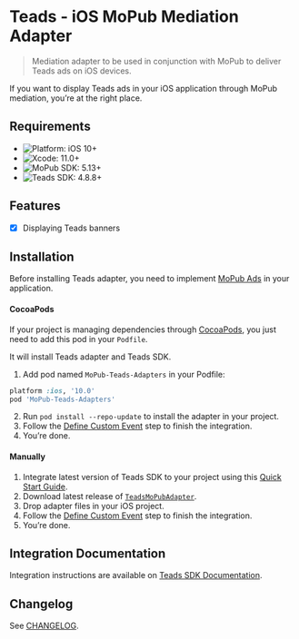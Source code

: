 # Teads - iOS MoPub Mediation Adapter
> Mediation adapter to be used in conjunction with MoPub to deliver Teads ads on iOS devices.

If you want to display Teads ads in your iOS application through MoPub mediation, you’re at the right place.

## Requirements

- ![Platform: iOS 10+](https://img.shields.io/badge/Platform-iOS%2010%2B-blue.svg?style=flat)
- ![Xcode: 11.0+](https://img.shields.io/badge/Xcode-11.0+-blue.svg?style=flat)
- ![MoPub SDK: 5.13+](https://img.shields.io/badge/MoPub%20SDK-5.13+-blue.svg?style=flat)
- ![Teads SDK: 4.8.8+](https://img.shields.io/badge/Teads%20SDK-4.8.8+-blue.svg?style=flat)

## Features

- [x] Displaying Teads banners

## Installation

Before installing Teads adapter, you need to implement [MoPub Ads](https://developers.mopub.com/docs/ios/) in your application.

#### CocoaPods

If your project is managing dependencies through [CocoaPods](https://cocoapods.org/), you just need to add this pod in your `Podfile`.

It will install Teads adapter and Teads SDK.

1. Add pod named `MoPub-Teads-Adapters` in your Podfile:

```ruby
platform :ios, '10.0'
pod 'MoPub-Teads-Adapters'
```

2. Run `pod install --repo-update` to install the adapter in your project.
3. Follow the [Define Custom Event](https://support.teads.tv/support/solutions/articles/36000166728-mopub-ios#defining_a_custom_event) step to finish the integration.
4. You’re done.

#### Manually

1. Integrate latest version of Teads SDK to your project using this [Quick Start Guide](https://support.teads.tv/support/solutions/articles/36000165909-ios).
2. Download latest release of [`TeadsMoPubAdapter`](https://github.com/teads/TeadsSDK-iOS/releases).
3. Drop adapter files in your iOS project.
4. Follow the [Define Custom Event](https://support.teads.tv/support/solutions/articles/36000166728-mopub-ios#defining_a_custom_event) step to finish the integration.
5. You’re done.

## Integration Documentation

Integration instructions are available on [Teads SDK Documentation](https://support.teads.tv/support/solutions/articles/36000166728-mopub-ios).

## Changelog

See [CHANGELOG](CHANGELOG.md). 
